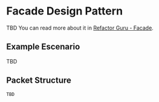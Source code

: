 # Facade Design Pattern

TBD
You can read more about it in [Refactor Guru - Facade](https://refactoring.guru/design-patterns/facade/).

## Example Escenario

TBD

## Packet Structure

```bash
TBD
```
